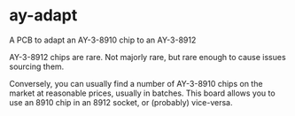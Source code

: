 # ay-adapt
A PCB to adapt an AY-3-8910 chip to an AY-3-8912

AY-3-8912 chips are rare. Not majorly rare, but rare enough to cause issues sourcing them.

Conversely, you can usually find a number of AY-3-8910 chips on the market at reasonable prices, usually in batches. This board allows you to use an 8910 chip in an 8912 socket, or (probably) vice-versa.

